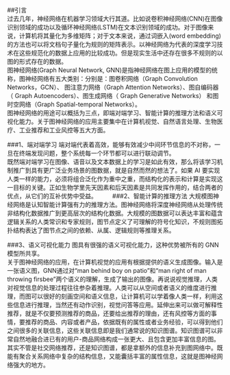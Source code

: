 ##引言  
过去几年，神经网络在机器学习领域大行其道。比如说卷积神经网络(CNN)在图像识别领域的成功以及循环神经网络(LSTM)在文本识别领域的成功。对于图像来说，计算机将其量化为多维矩阵；对于文本来说，通过词嵌入(word embedding)的方法也可以将文档句子量化为规则的矩阵表示。以神经网络为代表的深度学习技术在这些规范化的数据上应用的比较成功。但是现实生活中还存在很多不规则的以图的形式存在的数据。  
图神经网络(Graph Neural Network, GNN)是指神经网络在图上应用的模型的统称，图神经网络有五大类别：分别是：图卷积网络（Graph Convolution Networks，GCN）、 图注意力网络（Graph Attention Networks）、图自编码器（ Graph Autoencoders）、图生成网络（ Graph Generative Networks） 和图时空网络（Graph Spatial-temporal Networks）。  
图神经网络的用途可以概括为三点，即端对端学习、智能计算的推理方法和语义可视化能力。关于图神经网络的应用主要集中在计算机视觉、自然语言处理、生物医疗、工业推荐和工业风控等五大方面。

###1、端对端学习
端对端代表着高效，能够有效减少中间环节信息的不对称，一旦在终端发现问题，整个系统每一个环节都可以进行联动调节。  
既然端对端学习在图像、语音以及文本数据上的学习是如此有效，那么将该学习机制推广到具有更广泛业务场景的图数据，就是自然而然的想法了。如果 AI 要实现人类一样的能力，必须将组合泛化作为重中之重，而结构化的表示和计算是实现这一目标的关键。正如生物学里先天因素和后天因素是共同发挥作用的，结合两者的优点，从它们的互补优势中受益。
　　
###2、智能计算的推理方法
大规模图神经网络是认知智能计算强有力的推理方法。图神经网络将深度神经网络从处理传统非结构化数据推广到更高层次的结构化数据。大规模的图数据可以表达丰富和蕴含逻辑关系的人类常识和专家规则，图节点定义了可理解的符号化知识，不规则图拓扑结构表达了图节点之间的依赖、从属、逻辑规则等推理关系。

###3、语义可视化能力
图具有很强的语义可视化能力，这种优势被所有的 GNN 模型所共享。  
关于图神经网络的应用，在计算机视觉的应用有根据提供的语义生成图像。输入是一张语义图，GNN通过对“man behind boy on patio”和“man right of man throwing firsbee”两个语义的理解，生成了输出的图像。再说说视觉推理，人类对视觉信息的处理过程往往参杂着推理。人类可以从空间或者语义的维度进行推理，而图可以很好的刻画空间和语义信息，让计算机可以学着像人类一样，利用这些信息进行推理，当然还有动作识别，视觉问答等应用。延伸出来可以做可解释性推荐，就是不仅要预测推荐的商品，还要给出推荐的理由，还有风控等方面的事情，要推荐的商品、内容或者产品，依据既有的属性或者业务经验，可以得到他们之间很多的关联信息，这些关联信息即是我们通常说的知识图谱。知识图谱可以非常自然地融合进已有的用户-商品网络构成一张更大、且包含更加丰富信息的图。其实不管是社交网络推荐，还是知识图谱，都是拿额外的信息补充到图网络中。既能有聚合关系网络中复杂的结构信息，又能囊括丰富的属性信息，这就是图神经网络强大的地方。
